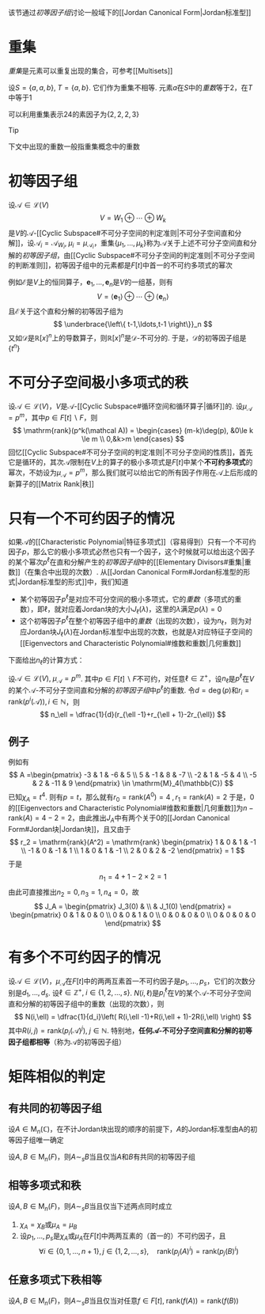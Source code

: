 该节通过*初等因子组*讨论一般域下的[[Jordan Canonical Form|Jordan标准型]]

# 重集
*重集*是元素可以重复出现的集合，可参考[[Multisets]]

设$S = \left\{ a,a,b \right\},\;T = \left\{ a,b \right\}$. 它们作为重集不相等. 元素$a$在$S$中的*重数*等于$2$，在$T$中等于$1$

可以利用重集表示$24$的素因子为$\left\{ 2,2,2,3 \right\}$

> [!Tip]
> 下文中出现的重数一般指重集概念中的重数
# 初等因子组
设$\mathcal A \in \mathcal{L}(V)$
$$
V = W_1\oplus \cdots \oplus W_k
$$
是$V$的$\mathcal A$-[[Cyclic Subspace#不可分子空间的判定准则|不可分子空间直和分解]]，设$\mathcal A_i = \mathcal A_{W_i},\;\mu_i = \mu_{\mathcal A_i}$，重集$\left\{ \mu_1,\ldots,\mu_k \right\}$称为$\mathcal A$关于上述不可分子空间直和分解的*初等因子组*，由[[Cyclic Subspace#不可分子空间的判定准则|不可分子空间的判断准则]]，初等因子组中的元素都是$F[t]$中首一的不可约多项式的幂次

例如$\mathcal E$是$V$上的恒同算子，$\boldsymbol e_1, \ldots, \boldsymbol e_n$是$V$的一组基，则有
$$
V = \left< \boldsymbol e_1 \right> \oplus\cdots \oplus \left< \boldsymbol e_n \right> 
$$
且$\mathcal E$关于这个直和分解的初等因子组为
$$
\underbrace{\left\{ t-1,\ldots,t-1 \right\}}_n
$$
又如$\mathcal D$是$\mathbb{R}[x]^n$上的导数算子，则$\mathbb{R}[x]^n$是$\mathcal D$-不可分的. 于是，$\mathcal D$的初等因子组是$\left\{ t^n \right\}$

# 不可分子空间极小多项式的秩
设$\mathcal A \in \mathcal{L}(V)$，$V$是$\mathcal A$-[[Cyclic Subspace#循环空间和循环算子|循环]]的. 设$\mu_\mathcal A = p^m$，其中$p\in F[t]\backslash F$，则
$$
\mathrm{rank}(p^k(\mathcal A)) = \begin{cases}
(m-k)\deg(p), &0\le k \le m \\
0,&k>m
\end{cases}
$$
回忆[[Cyclic Subspace#不可分子空间的判定准则|不可分子空间的性质]]，首先它是循环的，其次$\mathcal A$限制在$V$上的算子的极小多项式是$F[t]$中某个**不可约多项式**的幂次，不妨设为$\mu_\mathcal A = p^m$，那么我们就可以给出它的所有因子作用在$\mathcal A$上后形成的新算子的[[Matrix Rank|秩]]
# 只有一个不可约因子的情况
如果$\mathcal A$的[[Characteristic Polynomial|特征多项式]]（容易得到）只有一个不可约因子$p$，那么它的极小多项式必然也只有一个因子，这个时候就可以给出这个因子的某个幂次$p^\ell$在直和分解产生的*初等因子组*中的[[Elementary Divisors#重集|重数]]（在集合中出现的次数）. 从[[Jordan Canonical Form#Jordan标准型的形式|Jordan标准型的形式]]中，我们知道
- 某个初等因子$p^\ell$是对应不可分空间的极小多项式，它的*重数*（多项式的重数），即$\ell$，就对应着Jordan块的大小$J_\ell(\lambda)$，这里的$\lambda$满足$p(\lambda)=0$
- 这个初等因子$p^\ell$在整个初等因子组中的*重数*（出现的次数），设为$n_\ell$，则为对应Jordan块$J_\ell(\lambda)$在Jordan标准型中出现的次数，也就是$\lambda$对应特征子空间的[[Eigenvectors and Characteristic Polynomial#维数和重数|几何重数]]

下面给出$n_\ell$的计算方式：

设$\mathcal A \in \mathcal{L}(V),\;\mu_\mathcal A = p^m$. 其中$p \in F[t]\backslash F$不可约，对任意$\ell \in \mathbb{Z}^+$，设$n_\ell$是$p^\ell$在$V$的某个$\mathcal A$-不可分子空间直和分解的*初等因子组*中$p^\ell$的重数. 令$d = \deg(p)$和$r_i = \mathrm{rank}(p^i(\mathcal A)),i \in \mathbb{N}$，则
$$
n_\ell = \dfrac{1}{d}(r_{\ell -1}+r_{\ell + 1}-2r_{\ell})
$$
## 例子
例如有
$$
A =\begin{pmatrix}
-3 & 1 & -6 & 5 \\
5 & -1 & 8 & -7 \\
-2 & 1 & -5 & 4 \\
-5 & 2 & -11 & 9
\end{pmatrix} \in \mathrm{M}_4(\mathbb{C})
$$
已知$\chi_A = t^4$. 则有$p = t$，那么就有$r_0 = \mathrm{rank}(A^0) = 4\;,r_1 = \mathrm{rank}(A) = 2$
于是，$0$的[[Eigenvectors and Characteristic Polynomial#维数和重数|几何重数]]为$n - \mathrm{rank}(A) = 4  - 2 = 2$，由此推出$J_A$中有两个关于$0$的[[Jordan Canonical Form#Jordan块|Jordan块]]，且又由于
$$
r_2 = \mathrm{rank}(A^2) = \mathrm{rank} \begin{pmatrix}
1 & 0 & 1 & -1 \\
-1 & 0 & -1 & 1 \\
1 & 0 & 1 & -1 \\
2 & 0 & 2 & -2
\end{pmatrix} = 1
$$
于是
$$
n_1 = 4+1-2\times 2 = 1
$$
由此可直接推出$n_2 = 0,n_3 = 1, n_4 = 0$，故
$$
J_A = \begin{pmatrix}
J_3(0)  &  \\
 &  J_1(0)
\end{pmatrix} = \begin{pmatrix}
0 & 1 & 0 & 0 \\
0 & 0 & 1 & 0 \\
0 & 0 & 0 & 0 \\
0 & 0 & 0 & 0
\end{pmatrix}
$$

# 有多个不可约因子的情况
设$\mathcal A \in \mathcal{L}(V)$，$\mu_\mathcal A$在$F[t]$中的两两互素首一不可约因子是$p_1,\ldots,p_s$，它们的次数分别是$d_1,\ldots,d_s$. 设$\ell \in \mathbb{Z}^+,\; i \in \left\{ 1,2,\ldots,s \right\}$. $N(i,\ell)$是$p_i^\ell$在$V$的某个$\mathcal A$-不可分子空间直和分解的初等因子组中的重数（出现的次数），则
$$
N(i,\ell) = \dfrac{1}{d_i}\left( R(i,\ell -1)+R(i,\ell + 1)-2R(i,\ell) \right) 
$$
其中$R(i,j) = \mathrm{rank}(p_i(\mathcal A)^j),\; j \in \mathbb{N}$. 特别地，**任何$\mathcal A$-不可分子空间直和分解的初等因子组都相等**（称为$\mathcal A$的初等因子组）

# 矩阵相似的判定
## 有共同的初等因子组
设$A\in \mathrm{M}_n(\mathbb{C})$，在不计Jordan块出现的顺序的前提下，$A$的Jordan标准型由A的初等因子组唯一确定

设$A,B\in \mathrm{M}_n(F)$，则$A\sim_sB$当且仅当$A$和$B$有共同的初等因子组

## 相等多项式和秩
设$A,B\in \mathrm{M}_n(F)$，则$A\sim_sB$当且仅当下述两点同时成立
1. $\chi_A = \chi_B$或$\mu_A = \mu_B$
2. 设$p_1,\ldots,p_s$是$\chi_A$或$\mu_A$在$F[t]$中两两互素的（首一的）不可约因子，且
$$
\forall i \in \left\{ 0,1,\ldots,n+1\right\},j\in \left\{ 1,2,\ldots,s \right\},\quad \mathrm{rank}(p_j(A)^i) = \mathrm{rank}(p_j(B)^i) 
$$
## 任意多项式下秩相等
设$A,B\in \mathrm{M}_n(F)$，则$A\sim_sB$当且仅当对任意$f\in F[t],\;\mathrm{rank}(f(A)) = \mathrm{rank}(f(B))$

